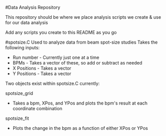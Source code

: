 #Data Analysis Repository

This repository should be where we place analysis scripts we create & use for our data analysis

Add any scripts you create to this README as you go

#spotsize.C
Used to analyze data from beam spot-size studies
Takes the following inputs:
  * Run number - Currently just one at a time
  * BPMs - Takes a vector of these, so add or subtract as needed
  * X Positions - Takes a vector
  * Y Positions - Takes a vector
    
Two objects exist within spotsize.C currently:

spotsize_grid
  * Takes a bpm, XPos, and YPos and plots the bpm's result at each coordinate combination
    
spotsize_fit
  * Plots the change in the bpm as a function of either XPos or YPos
